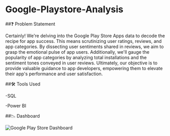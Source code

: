 # Google-Playstore-Analysis

##❓ Problem Statement


Certainly! We're delving into the Google Play Store Apps data to decode the recipe for app success. 
This means scrutinizing user ratings, reviews, and app categories. 
By dissecting user sentiments shared in reviews, we aim to grasp the emotional pulse of app users. 
Additionally, we'll gauge the popularity of app categories by analyzing total installations and the sentiment tones conveyed in user reviews. 
Ultimately, our objective is to provide valuable guidance to app developers, empowering them to elevate their app's performance and user satisfaction.


##🛠 Tools Used

-SQL

-Power BI


##📉 Dashboard

![Google Play Store Dashboard](https://github.com/Pranav-S-Bhoge/Google-Playstore-Analysis/assets/155958759/3d2f19c9-7760-4207-9d1d-1746c9a3d6a4)
